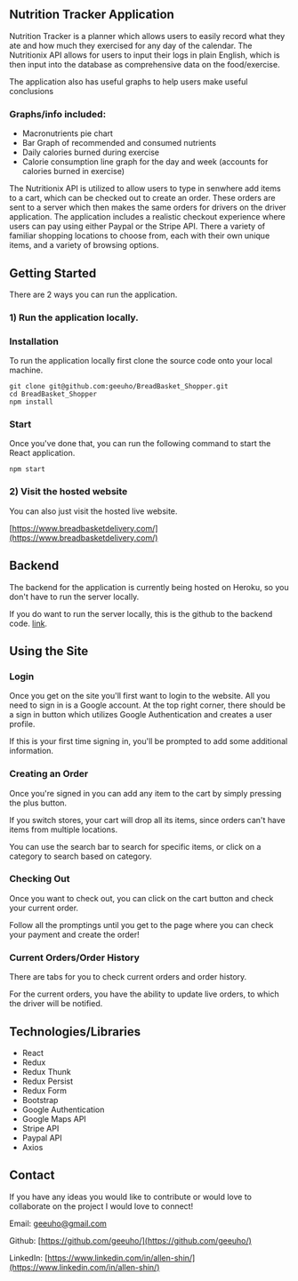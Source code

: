 ## Nutrition Tracker Application

Nutrition Tracker is a planner which allows users to easily record what they ate and how much they exercised for any day of the calendar. The Nutritionix API allows for users to input their logs in plain English, which is then input into the database as comprehensive data on the food/exercise. 

The application also has useful graphs to help users make useful conclusions 

### Graphs/info included: 

- Macronutrients pie chart
- Bar Graph of recommended and consumed nutrients
- Daily calories burned during exercise
- Calorie consumption line graph for the day and week (accounts for calories burned in exercise)

The Nutritionix API is utilized to allow users to type in senwhere add items to a cart, which can be checked out to create an order. These orders are sent to a server which then makes the same orders for drivers on the driver application. The application includes a realistic checkout experience where users can pay using either Paypal or the Stripe API. There a variety of familiar shopping locations to choose from, each with their own unique items, and a variety of browsing options. 

## Getting Started

There are 2 ways you can run the application. 

### 1) Run the application locally.

### Installation

To run the application locally first clone the source code onto your local machine.

```
git clone git@github.com:geeuho/BreadBasket_Shopper.git
cd BreadBasket_Shopper
npm install 
```

### Start

Once you've done that, you can run the following command to start the React application.

```
npm start
```

### 2) Visit the hosted website

You can also just visit the hosted live website. 

[https://www.breadbasketdelivery.com/](https://www.breadbasketdelivery.com/)

## Backend

The backend for the application is currently being hosted on Heroku, so you don't have to run the server locally. 

If you do want to run the server locally, this is the github to the backend code. [link](https://github.com/geeuho/BreadBasket_Backend). 

## Using the Site

### Login

Once you get on the site you'll first want to login to the website. All you need to sign in is a Google account. At the top right corner, there should be a sign in button which utilizes Google Authentication and creates a user profile.

If this is your first time signing in, you'll be prompted to add some additional information.  

### Creating an Order

Once you're signed in you can add any item to the cart by simply pressing the plus button. 

If you switch stores, your cart will drop all its items, since orders can't have items from multiple locations. 

You can use the search bar to search for specific items, or click on a category to search based on category. 

### Checking Out

Once you want to check out, you can click on the cart button and check your current order. 

Follow all the promptings until you get to the page where you can check your payment and create the order! 

### Current Orders/Order History

There are tabs for you to check current orders and order history.

For the current orders, you have the ability to update live orders, to which the driver will be notified.

## Technologies/Libraries

- React
- Redux
- Redux Thunk 
- Redux Persist
- Redux Form
- Bootstrap
- Google Authentication
- Google Maps API
- Stripe API
- Paypal API 
- Axios

## Contact

If you have any ideas you would like to contribute or would love to collaborate on the project I would love to connect! 

Email: geeuho@gmail.com

Github: [https://github.com/geeuho/](https://github.com/geeuho/)

LinkedIn: [https://www.linkedin.com/in/allen-shin/](https://www.linkedin.com/in/allen-shin/)

